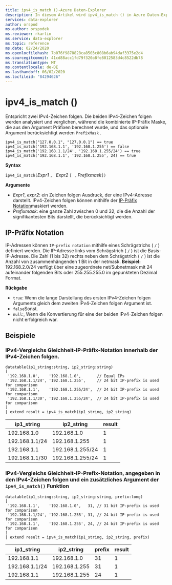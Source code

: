 ```yaml
---
title: ipv4_is_match ()-Azure Daten-Explorer
description: In diesem Artikel wird ipv4_is_match () in Azure Daten-Explorer beschrieben.
services: data-explorer
author: orspod
ms.author: orspodek
ms.reviewer: rkarlin
ms.service: data-explorer
ms.topic: reference
ms.date: 02/24/2020
ms.openlocfilehash: 7b076f9878828ca8503c808b6ab94daf3375e2d4
ms.sourcegitcommit: 41cd88acc1fd79f320a8fe8012583d4c8522db78
ms.translationtype: MT
ms.contentlocale: de-DE
ms.lasthandoff: 06/02/2020
ms.locfileid: "84294626"
---
```

# <a name="ipv4_is_match"></a>ipv4_is_match ()

Entspricht zwei IPv4-Zeichen folgen. Die beiden IPv4-Zeichen folgen werden analysiert und verglichen, während die kombinierte IP-Präfix Maske, die aus den Argument Präfixen berechnet wurde, und das optionale Argument berücksichtigt werden `PrefixMask` .

```kusto
ipv4_is_match("127.0.0.1", "127.0.0.1") == true
ipv4_is_match('192.168.1.1', '192.168.1.255') == false
ipv4_is_match('192.168.1.1/24', '192.168.1.255/24') == true
ipv4_is_match('192.168.1.1', '192.168.1.255', 24) == true
```

**Syntax**

`ipv4_is_match(`*Expr1* `, ` *Expr2* `[ ,` *Prefixmask*`])`

**Argumente**

* *Expr1*, *expr2*: ein Zeichen folgen Ausdruck, der eine IPv4-Adresse darstellt. IPv4-Zeichen folgen können mithilfe der [IP-Präfix Notation](#ip-prefix-notation)maskiert werden.
* *Prefixmask*: eine ganze Zahl zwischen 0 und 32, die die Anzahl der signifikantesten Bits darstellt, die berücksichtigt werden.

## <a name="ip-prefix-notation"></a>IP-Präfix Notation

IP-Adressen können `IP-prefix notation` mithilfe eines Schrägstrichs ( `/` ) definiert werden. Die IP-Adresse links vom Schrägstrich ( `/` ) ist die Basis-IP-Adresse. Die Zahl (1 bis 32) rechts neben dem Schrägstrich ( `/` ) ist die Anzahl von zusammenhängenden 1 Bit in der netmask. 
**Beispiel:** 192.168.2.0/24 verfügt über eine zugeordnete net/Subnetmask mit 24 aufeinander folgenden Bits oder 255.255.255.0 im gepunkteten Dezimal Format.

**Rückgabe**

* `true`: Wenn die lange Darstellung des ersten IPv4-Zeichen folgen Arguments gleich dem zweiten IPv4-Zeichen folgen Argument ist.
*  `false`Sonst.
* `null`:, Wenn die Konvertierung für eine der beiden IPv4-Zeichen folgen nicht erfolgreich war.

## <a name="examples"></a>Beispiele

### <a name="ipv4-comparison-equality---ip-prefix-notation-specified-inside-the-ipv4-strings"></a>IPv4-Vergleichs Gleichheit-IP-Präfix-Notation innerhalb der IPv4-Zeichen folgen.

<!-- csl: https://help.kusto.windows.net/Samples -->
```kusto
datatable(ip1_string:string, ip2_string:string)
[
 '192.168.1.0',    '192.168.1.0',       // Equal IPs
 '192.168.1.1/24', '192.168.1.255',     // 24 bit IP-prefix is used for comparison
 '192.168.1.1',    '192.168.1.255/24',  // 24 bit IP-prefix is used for comparison
 '192.168.1.1/30', '192.168.1.255/24',  // 24 bit IP-prefix is used for comparison
]
| extend result = ipv4_is_match(ip1_string, ip2_string)
```

|ip1_string|ip2_string|result|
|---|---|---|
|192.168.1.0|192.168.1.0|1|
|192.168.1.1/24|192.168.1.255|1|
|192.168.1.1|192.168.1.255/24|1|
|192.168.1.1/30|192.168.1.255/24|1|

### <a name="ipv4-comparison-equality---ip-prefix-notation-specified-inside-the-ipv4-strings-and-an-additional-argument-of-the-ipv4_is_match-function"></a>IPv4-Vergleichs Gleichheit-IP-Prefix-Notation, angegeben in den IPv4-Zeichen folgen und ein zusätzliches Argument der `ipv4_is_match()` Funktion

<!-- csl: https://help.kusto.windows.net/Samples -->
```kusto
datatable(ip1_string:string, ip2_string:string, prefix:long)
[
 '192.168.1.1',    '192.168.1.0',   31, // 31 bit IP-prefix is used for comparison
 '192.168.1.1/24', '192.168.1.255', 31, // 24 bit IP-prefix is used for comparison
 '192.168.1.1',    '192.168.1.255', 24, // 24 bit IP-prefix is used for comparison
]
| extend result = ipv4_is_match(ip1_string, ip2_string, prefix)
```

|ip1_string|ip2_string|prefix|result|
|---|---|---|---|
|192.168.1.1|192.168.1.0|31|1|
|192.168.1.1/24|192.168.1.255|31|1|
|192.168.1.1|192.168.1.255|24|1|
